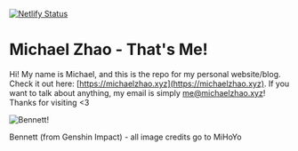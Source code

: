 [![Netlify Status](https://api.netlify.com/api/v1/badges/bec689cd-c78b-40ca-8a54-d7e7e3c10103/deploy-status)](https://app.netlify.com/sites/michaelzhao/deploys)

# Michael Zhao - That's Me!

Hi! My name is Michael, and this is the repo for my personal website/blog. Check it out here: [https://michaelzhao.xyz](https://michaelzhao.xyz). If you want to talk about anything, my email is simply me@michaelzhao.xyz! Thanks for visiting <3

![Bennett!](https://api.michaelzhao.xyz/static/bennett-genshin.png)

Bennett (from Genshin Impact) - all image credits go to MiHoYo
